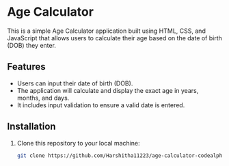 # Age Calculator

This is a simple Age Calculator application built using HTML, CSS, and JavaScript that allows users to calculate their age based on the date of birth (DOB) they enter.

## Features
- Users can input their date of birth (DOB).
- The application will calculate and display the exact age in years, months, and days.
- It includes input validation to ensure a valid date is entered.
  
## Installation

1. Clone this repository to your local machine:

   ```bash
   git clone https://github.com/Harshitha11223/age-calculator-codealpha.git
